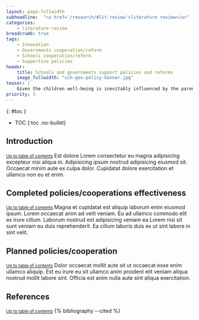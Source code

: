 ```yaml
---
layout: page-fullwidth
subheadline:  "<a href='/research/#lit-review'>literature review</a>"
categories:
    - literature-review
breadcrumb: true
tags:
    - Innovation
    - Governments cooperation/reform
    - Schools cooperation/reform
    - Supportive policies
header:
    title: Schools and governments support policies and reforms
    image_fullwidth: "sch-gov-policy-banner.jpg"
teaser: |
    Given the children well-being is inevitably influenced by the parents' decision, school and governmental supports and additional managements are required to cater the rising need.
priority: 3
---
```

{: #toc }
*  TOC
{:toc .no-bullet}

## Introduction
<small markdown="1">[Up to table of contents](#toc)</small>
Est dolore Lorem consectetur eu magna adipisicing excepteur nisi aliqua in. Adipisicing ipsum nostrud adipisicing eiusmod sit. Occaecat minim aute ex culpa dolor. Cupidatat dolore exercitation et ullamco non eu et enim.

## Completed policies/cooperations effectiveness
<small markdown="1">[Up to table of contents](#toc)</small>
Magna et cupidatat est aliquip laborum enim eiusmod ipsum. Lorem occaecat anim ad velit veniam. Eu ad ullamco commodo elit ex irure cillum. Laborum nostrud est adipisicing veniam ea Lorem nisi sit sunt veniam eu duis reprehenderit. Ea cillum laboris duis ex ut sint labore in sint velit.

## Planned policies/cooperation
<small markdown="1">[Up to table of contents](#toc)</small>
Dolor occaecat mollit aute sit ut occaecat esse enim ullamco aliquip. Est eu irure eu sit ullamco anim proident elit veniam aliqua nostrud mollit labore sint. Officia est anim nulla aute sint aliqua exercitation.

## References
<small markdown="1">[Up to table of contents](#toc)</small>
{% bibliography  --cited %}
